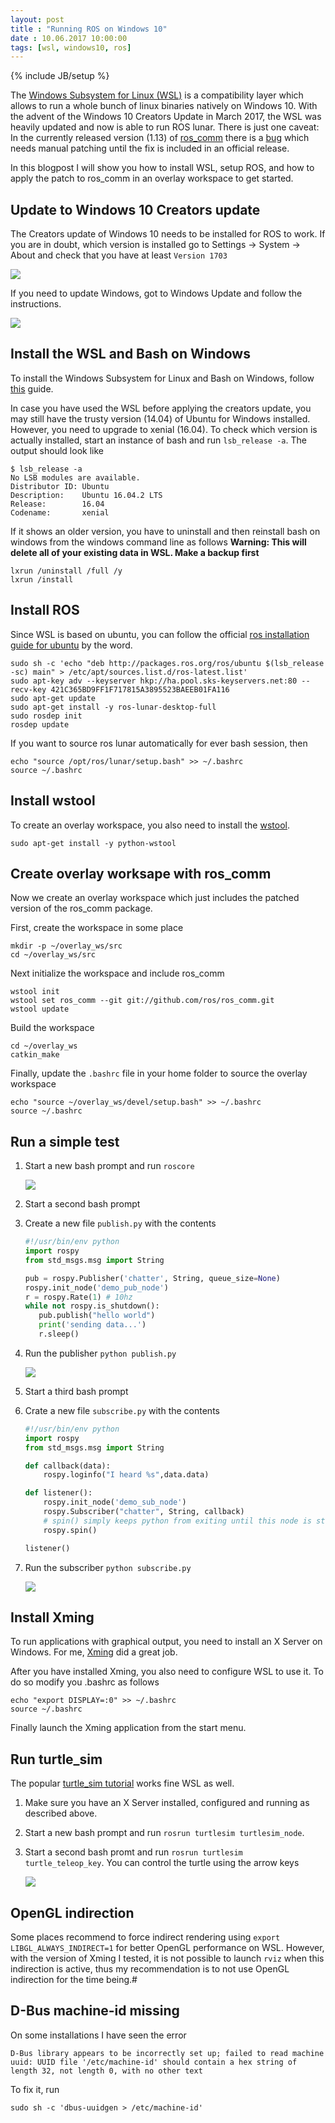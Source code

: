 ```yaml
---
layout: post
title : "Running ROS on Windows 10"
date : 10.06.2017 10:00:00
tags: [wsl, windows10, ros]
---
```

{% include JB/setup %}

The [Windows Subsystem for Linux (WSL)](https://msdn.microsoft.com/de-de/commandline/wsl/faq) is a compatibility layer which allows to run a whole bunch of linux binaries natively on Windows 10. With the advent of the Windows 10 Creators Update in March 2017, the WSL was heavily updated and now is able to run ROS lunar. There is just one caveat: In the currently released version (1.13) of [ros_comm](https://github.com/ros/ros_comm) there is a [bug](https://github.com/ros/ros_comm/pull/1050) which needs manual patching until the fix is included in an official release.

In this blogpost I will show you how to install WSL, setup ROS, and how to apply the patch to ros_comm in an overlay workspace to get started.

## Update to Windows 10 Creators update

The Creators update of Windows 10 needs to be installed for ROS to work. If you are in doubt, which version is installed go to Settings -> System -> About and check that you have at least `Version 1703`

![](/assets/images/RosOnWsl/WinVersion.png)

If you need to update Windows, got to Windows Update and follow the instructions.

![](https://cnet2.cbsistatic.com/img/PKRh3jY_SwHLSHspsOyOLemB5AE=/2017/03/28/1512839d-f203-4e20-96bf-d6345850923e/windows-10-creators-update-opt-in.png)

## Install the WSL and Bash on Windows

To install the Windows Subsystem for Linux and Bash on Windows, follow [this](https://msdn.microsoft.com/de-de/commandline/wsl/install_guide) guide.

In case you have used the WSL before applying the creators update, you may still have the trusty version (14.04) of Ubuntu for Windows installed. However, you need to upgrade to xenial (16.04).
To check which version is actually installed, start an instance of bash and run `lsb_release -a`. The output should look like

```
$ lsb_release -a
No LSB modules are available.
Distributor ID: Ubuntu
Description:    Ubuntu 16.04.2 LTS
Release:        16.04
Codename:       xenial
```

If it shows an older version, you have to uninstall and then reinstall bash on windows from the windows command line as follows **Warning: This will delete all of your existing data in WSL. Make a backup first**

    lxrun /uninstall /full /y
    lxrun /install

## Install ROS

Since WSL is based on ubuntu, you can follow the official [ros installation guide for ubuntu](http://wiki.ros.org/lunar/Installation/Ubuntu) by the word.


    sudo sh -c 'echo "deb http://packages.ros.org/ros/ubuntu $(lsb_release -sc) main" > /etc/apt/sources.list.d/ros-latest.list'
    sudo apt-key adv --keyserver hkp://ha.pool.sks-keyservers.net:80 --recv-key 421C365BD9FF1F717815A3895523BAEEB01FA116
    sudo apt-get update
    sudo apt-get install -y ros-lunar-desktop-full
    sudo rosdep init
    rosdep update

If you want to source ros lunar automatically for ever bash session, then

    echo "source /opt/ros/lunar/setup.bash" >> ~/.bashrc
    source ~/.bashrc

## Install wstool

To create an overlay workspace, you also need to install the [wstool](http://wiki.ros.org/wstool).

    sudo apt-get install -y python-wstool

## Create overlay worksape with ros_comm

Now we create an overlay workspace which just includes the patched version of the ros_comm package.

First, create the workspace in some place

    mkdir -p ~/overlay_ws/src
    cd ~/overlay_ws/src

Next initialize the workspace and include ros_comm

    wstool init
    wstool set ros_comm --git git://github.com/ros/ros_comm.git
    wstool update

Build the workspace

    cd ~/overlay_ws
    catkin_make

Finally, update the `.bashrc` file in your home folder to source the overlay workspace

    echo "source ~/overlay_ws/devel/setup.bash" >> ~/.bashrc
    source ~/.bashrc

## Run a simple test

1. Start a new bash prompt and run `roscore`

   ![](/assets/images/RosOnWsl/roscore.PNG)
2. Start a second bash prompt
3. Create a new file `publish.py` with the contents
   ``` python
   #!/usr/bin/env python
   import rospy
   from std_msgs.msg import String
   
   pub = rospy.Publisher('chatter', String, queue_size=None)
   rospy.init_node('demo_pub_node')
   r = rospy.Rate(1) # 10hz
   while not rospy.is_shutdown():
      pub.publish("hello world")
      print('sending data...')
      r.sleep()
   ```

4. Run the publisher `python publish.py`

   ![](/assets/images/RosOnWsl/publish.PNG)

5. Start a third bash prompt
6. Crate a new file `subscribe.py` with the contents
   ``` python
   #!/usr/bin/env python
   import rospy
   from std_msgs.msg import String
   
   def callback(data):
       rospy.loginfo("I heard %s",data.data)
   
   def listener():
       rospy.init_node('demo_sub_node')
       rospy.Subscriber("chatter", String, callback)
       # spin() simply keeps python from exiting until this node is stopped
       rospy.spin()
   
   listener()
   ```  
7. Run the subscriber `python subscribe.py`

   ![](/assets/images/RosOnWsl/subscribe.PNG)

## Install Xming

To run applications with graphical output, you need to install an X Server on Windows. For me, [Xming](http://www.straightrunning.com/XmingNotes/) did a great job.

After you have installed Xming, you also need to configure WSL to use it. To do so modify you .bashrc as follows

    echo "export DISPLAY=:0" >> ~/.bashrc
    source ~/.bashrc

Finally launch the Xming application from the start menu.

## Run turtle_sim

The popular [turtle_sim tutorial](http://wiki.ros.org/ROS/Tutorials/UnderstandingTopics) works fine WSL as well.

1. Make sure you have an X Server installed, configured and running as described above.
2. Start a new bash prompt and run `rosrun turtlesim turtlesim_node`.
3. Start a second bash promt and run `rosrun turtlesim turtle_teleop_key`.
   You can control the turtle using the arrow keys

   ![](/assets/images/RosOnWsl/turtle1.PNG)

## OpenGL indirection

Some places recommend to force indirect rendering using `export LIBGL_ALWAYS_INDIRECT=1` for better OpenGL performance on WSL. However, with the version of Xming I tested, it is not possible to launch `rviz` when this indirection is active, thus my recommendation is to not use OpenGL indirection for the time being.#

## D-Bus machine-id missing

On some installations I have seen the error

```
D-Bus library appears to be incorrectly set up; failed to read machine uuid: UUID file '/etc/machine-id' should contain a hex string of length 32, not length 0, with no other text
```

To fix it, run 
```
sudo sh -c 'dbus-uuidgen > /etc/machine-id'
```